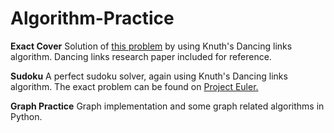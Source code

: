 # Algorithm-Practice

__Exact Cover__
Solution of [this problem](https://www.codingame.com/ide/4997062b74f3d83e561acaa2df118df2b53a3e2) by using Knuth's Dancing links algorithm. Dancing links research paper included for reference.

__Sudoku__
A perfect sudoku solver, again using Knuth's Dancing links algorithm. The exact problem can be found on [Project Euler.](https://projecteuler.net/problem=96)

__Graph Practice__
Graph implementation and some graph related algorithms in Python.